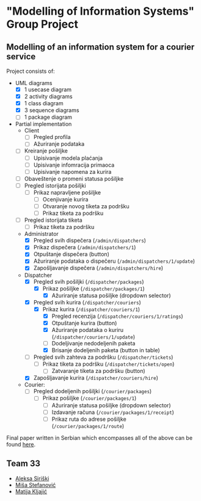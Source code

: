 # "Modelling of Information Systems" Group Project

## Modelling of an information system for a courier service

Project consists of:

- UML diagrams
  - [x] 1 usecase diagram
  - [x] 2 activity diagrams
  - [x] 1 class diagram
  - [x] 3 sequence diagrams
  - [ ] 1 package diagram
- Partial implementation
  - Client
    - [ ] Pregled profila
    - [ ] Ažuriranje podataka
  - [ ] Kreiranje pošiljke
    - [ ] Upisivanje modela plaćanja
    - [ ] Upisivanje infomracija primaoca
    - [ ] Upisivanje napomena za kurira
  - [ ] Obaveštenje o promeni statusa pošiljke
  - [ ] Pregled istorijata pošiljki
    - [ ] Prikaz napravljene pošiljke
      - [ ] Ocenjivanje kurira
      - [ ] Otvaranje novog tiketa za podršku
      - [ ] Prikaz tiketa za podršku
  - [ ] Pregled istorijata tiketa
    - [ ] Prikaz tiketa za podršku
  - Administrator
    - [x] Pregled svih dispečera (`/admin/dispatchers`)
    - [x] Prikaz dispečera (`/admin/dispatchers/1`)
    - [x] Otpuštanje dispečera (button)
    - [x] Ažuriranje podataka o dispečeru (`/admin/dispatchers/1/update`)
    - [x] Zapošljavanje dispečera (`/admin/dispatchers/hire`)
  - Dispatcher
    - [x] Pregled svih pošiljki (`/dispatcher/packages`)
      - [x] Prikaz pošiljke (`/dispatcher/packages/1`)
        - [x] Ažuriranje statusa pošiljke (dropdown selector)
    - [x] Pregled svih kurira (`/dispatcher/couriers`)
      - [x] Prikaz kurira (`/dispatcher/couriers/1`)
        - [x] Pregled recenzija (`/dispatcher/couriers/1/ratings`)
        - [x] Otpuštanje kurira (button)
        - [x] Ažuriranje podataka o kuriru (`/dispatcher/couriers/1/update`)
        - [ ] Dodeljivanje nedodeljenih paketa
        - [x] Brisanje dodeljenih paketa (button in table)
    - [ ] Pregled svih zahteva za podršku (`/dispatcher/tickets`)
      - [ ] Prikaz tiketa za podršku (`/dispatcher/tickets/open`)
        - [ ] Zatvaranje tiketa za podršku (button)
    - [x] Zapošljavanje kurira (`/dispatcher/couriers/hire`)
  - Courier:
    - [ ] Pregled dodeljenih pošiljki (`/courier/packages`)
      - [ ] Prikaz pošiljke (`/courier/packages/1`)
        - [ ] Ažuriranje statusa pošiljke (dropdown selector)
        - [ ] Izdavanje računa (`/courier/packages/1/receipt`)
        - [ ] Prikaz ruta do adrese pošiljke (`/courier/packages/1/route`)

Final paper written in Serbian which encompasses all of the above can be found [here](https://github.com/matijakljajic/misuns/blob/main/MIS_tim33.pdf).

## Team 33

- [Aleksa Siriški](https://github.com/aleksasiriski)
- [Miša Stefanović](https://github.com/mikmik1011)
- [Matija Kljajić](https://github.com/matijakljajic)
